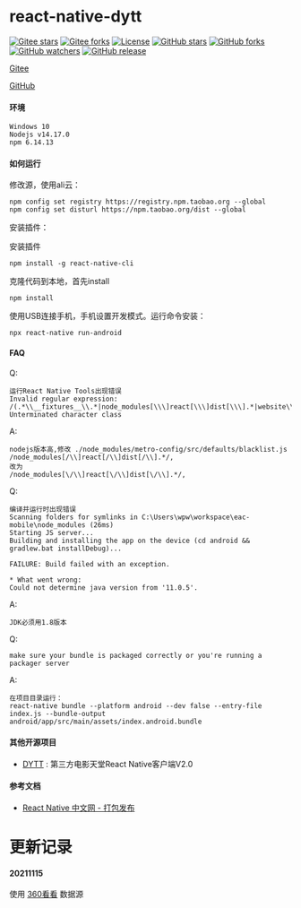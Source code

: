 # react-native-dytt

[![Gitee stars](https://gitee.com/pinweiwan/react-native-dytt/badge/star.svg)](https://gitee.com/dromara/react-native-dytt/stargazers)
[![Gitee forks](https://gitee.com/pinweiwan/react-native-dytt/badge/fork.svg)](https://gitee.com/dromara/react-native-dytt/members)
[![License](https://img.shields.io/github/license/kavahub/react-native-dytt.svg)](https://github.com/kavahub/react-native-dytt/blob/main/LICENSE)
[![GitHub stars](https://img.shields.io/github/stars/kavahub/react-native-dytt?style=flat-square&logo=GitHub)](https://github.com/kavahub/react-native-dytt/stargazers)
[![GitHub forks](https://img.shields.io/github/forks/kavahub/react-native-dytt?style=flat-square&logo=GitHub)](https://github.com/kavahub/react-native-dytt/network/members)
[![GitHub watchers](https://img.shields.io/github/watchers/kavahub/react-native-dytt?style=flat-square&logo=GitHub)](https://github.com/kavahub/react-native-dytt/watchers)
[![GitHub release](https://img.shields.io/github/release/kavahub/react-native-dytt?style=flat-square&logo=GitHub?color=blu)](https://github.com/kavahub/react-native-dytt/releases)

[Gitee](https://gitee.com/pinweiwan/react-native-dytt)

[GitHub](https://github.com/kavahub/react-native-dytt)

#### 环境

```text
Windows 10
Nodejs v14.17.0
npm 6.14.13
```

#### 如何运行

修改源，使用ali云：

```text
npm config set registry https://registry.npm.taobao.org --global
npm config set disturl https://npm.taobao.org/dist --global
```
安装插件：

安装插件

```text
npm install -g react-native-cli
```

克隆代码到本地，首先install

```text
npm install
```

使用USB连接手机，手机设置开发模式。运行命令安装：

```text
npx react-native run-android
```

#### FAQ

Q:

```text
运行React Native Tools出现错误
Invalid regular expression: /(.*\\__fixtures__\\.*|node_modules[\\\]react[\\\]dist[\\\].*|website\\node_modules\\.*|heapCapture\\bundle\.js|.*\\__tests__\\.*)$/: Unterminated character class
```

A:

```text
nodejs版本高,修改 ./node_modules/metro-config/src/defaults/blacklist.js
/node_modules[/\\]react[/\\]dist[/\\].*/,
改为
/node_modules[\/\\]react[\/\\]dist[\/\\].*/,
```

Q:

```text
编译并运行时出现错误
Scanning folders for symlinks in C:\Users\wpw\workspace\eac-mobile\node_modules (26ms)
Starting JS server...
Building and installing the app on the device (cd android && gradlew.bat installDebug)...

FAILURE: Build failed with an exception.

* What went wrong:
Could not determine java version from '11.0.5'.
```

A:

```text
JDK必须用1.8版本
```

Q:

```text
make sure your bundle is packaged correctly or you're running a packager server
```

A:

```text
在项目目录运行：
react-native bundle --platform android --dev false --entry-file index.js --bundle-output android/app/src/main/assets/index.android.bundle
```

#### 其他开源项目

- [DYTT](https://github.com/XboxYan/DYTT) : 第三方电影天堂React Native客户端V2.0


#### 参考文档

- [React Native 中文网 - 打包发布](https://reactnative.cn/docs/signed-apk-android)

# 更新记录

#### 20211115

使用 [360看看](https://m.kkw361.com) 数据源



